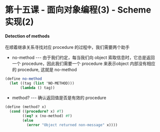 # 第十五课 - 面向对象编程\(3\) - Scheme 实现\(2\)

#### Detection of methods

在顺着继承关系寻找对应 procedure 的过程中，我们需要两个助手

* no-method --- 由于我们约定，每当我们向 object 索取信息时，它总是返回一个 procedure，因此我们需要一个 procedure 来表示object 内部没有相应的 procedure, 这就是 no-method

```scheme
(define no-method
  (let ((tag (list 'NO-METHOD)))
       (lambda () tag))
```

* method? --- 确认返回值是否是有效的 procedure

```scheme
(define (method? x)
  (cond ((procedure? x) #T)
        ((eq? x (no-method) #F)
        (else
          (error "Object returned non-message" x))))
```



